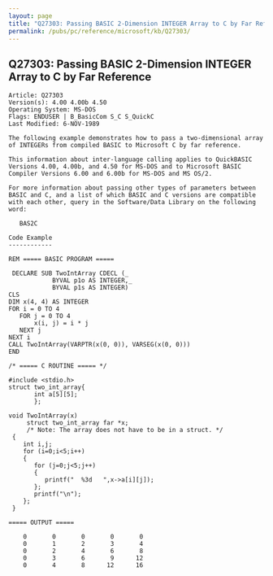 ```yaml
---
layout: page
title: "Q27303: Passing BASIC 2-Dimension INTEGER Array to C by Far Reference"
permalink: /pubs/pc/reference/microsoft/kb/Q27303/
---
```


## Q27303: Passing BASIC 2-Dimension INTEGER Array to C by Far Reference

	Article: Q27303
	Version(s): 4.00 4.00b 4.50
	Operating System: MS-DOS
	Flags: ENDUSER | B_BasicCom S_C S_QuickC
	Last Modified: 6-NOV-1989
	
	The following example demonstrates how to pass a two-dimensional array
	of INTEGERs from compiled BASIC to Microsoft C by far reference.
	
	This information about inter-language calling applies to QuickBASIC
	Versions 4.00, 4.00b, and 4.50 for MS-DOS and to Microsoft BASIC
	Compiler Versions 6.00 and 6.00b for MS-DOS and MS OS/2.
	
	For more information about passing other types of parameters between
	BASIC and C, and a list of which BASIC and C versions are compatible
	with each other, query in the Software/Data Library on the following
	word:
	
	   BAS2C
	
	Code Example
	------------
	
	REM ===== BASIC PROGRAM =====
	
	 DECLARE SUB TwoIntArray CDECL (_
	            BYVAL p1o AS INTEGER,_
	            BYVAL p1s AS INTEGER)
	CLS
	DIM x(4, 4) AS INTEGER
	FOR i = 0 TO 4
	   FOR j = 0 TO 4
	       x(i, j) = i * j
	   NEXT j
	NEXT i
	CALL TwoIntArray(VARPTR(x(0, 0)), VARSEG(x(0, 0)))
	END
	
	/* ===== C ROUTINE ===== */
	
	#include <stdio.h>
	struct two_int_array{
	       int a[5][5];
	       };
	
	void TwoIntArray(x)
	     struct two_int_array far *x;
	     /* Note: The array does not have to be in a struct. */
	 {
	    int i,j;
	    for (i=0;i<5;i++)
	    {
	       for (j=0;j<5;j++)
	       {
	          printf("  %3d   ",x->a[i][j]);
	       };
	       printf("\n");
	    };
	 }
	
	===== OUTPUT =====
	
	    0       0       0       0       0
	    0       1       2       3       4
	    0       2       4       6       8
	    0       3       6       9      12
	    0       4       8      12      16
